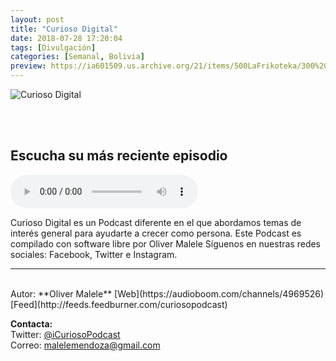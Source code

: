 ```yaml
---
layout: post
title: "Curioso Digital"
date: 2018-07-28 17:20:04
tags: [Divulgación]
categories: [Semanal, Bolivia]
preview: https://ia601509.us.archive.org/21/items/500LaFrikoteka/300%20Oliver.jpg
---
```


![Curioso Digital](https://ia601509.us.archive.org/21/items/500LaFrikoteka/500%20-%20Oliver.jpg)

<br/>
<br/>

## Escucha su más reciente episodio

<!--reproductor-feed=http://feeds.feedburner.com/curiosopodcast-->
<!--reproductor-start-->
<audio id="audio" preload="auto" controls="" src="https://audioboom.com/posts/6998643.mp3?modified=1536297641&source=rss&stitched=1"></audio>
<!--reproductor-end-->

Curioso Digital es un Podcast diferente en el que abordamos temas de interés general para ayudarte a crecer como persona.
Este Podcast es compilado con software libre por Oliver Malele
Síguenos en nuestras redes sociales: Facebook, Twitter e Instagram.

_ _ _

<br>
Autor: **Oliver Malele**  
[Web](https://audioboom.com/channels/4969526)
[Feed](http://feeds.feedburner.com/curiosopodcast)  



**Contacta:**  
Twitter: [@iCuriosoPodcast](https://twitter.com/iCuriosoPodcast)  
Correo: [malelemendoza@gmail.com](mailto:malelemendoza@gmail.com)  
